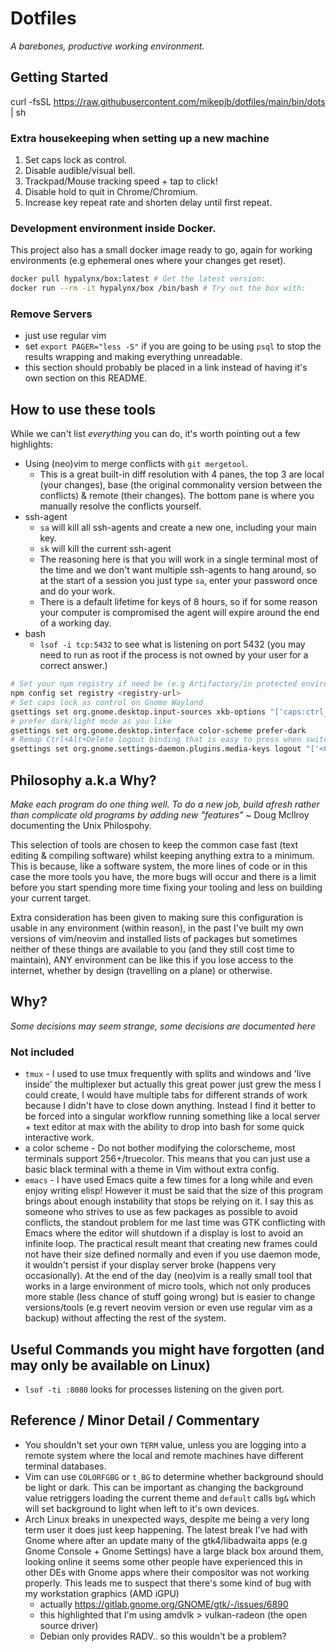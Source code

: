 # Dotfiles

_A barebones, productive working environment._

## Getting Started

curl -fsSL https://raw.githubusercontent.com/mikepjb/dotfiles/main/bin/dots | sh
   
### Extra housekeeping when setting up a new machine

1. Set caps lock as control.
2. Disable audible/visual bell.
3. Trackpad/Mouse tracking speed + tap to click!
4. Disable hold to quit in Chrome/Chromium.
5. Increase key repeat rate and shorten delay until first repeat.

### Development environment inside Docker.

This project also has a small docker image ready to go, again for working environments (e.g
ephemeral ones where your changes get reset).

```bash
docker pull hypalynx/box:latest # Get the latest version:
docker run --rm -it hypalynx/box /bin/bash # Try out the box with:
```

### Remove Servers

- just use regular vim
- set `export PAGER="less -S"` if you are going to be using `psql` to stop the results wrapping and
  making everything unreadable.
- this section should probably be placed in a link instead of having it's own section on this
  README.

## How to use these tools

While we can't list _everything_ you can do, it's worth pointing out a few highlights:

- Using (neo)vim to merge conflicts with `git mergetool`.
    - This is a great built-in diff resolution with 4 panes, the top 3 are local (your changes),
      base (the original commonality version between the conflicts) & remote (their changes). The
      bottom pane is where you manually resolve the conflicts yourself.
- ssh-agent
    - `sa` will kill all ssh-agents and create a new one, including your main key.
    - `sk` will kill the current ssh-agent
    - The reasoning here is that you will work in a single terminal most of the time and we don't
      want multiple ssh-agents to hang around, so at the start of a session you just type `sa`,
      enter your password once and do your work.
    - There is a default lifetime for keys of 8 hours, so if for some reason your computer is
      compromised the agent will expire around the end of a working day.
- bash
    - `lsof -i tcp:5432` to see what is listening on port 5432 (you may need to run as root if the
      process is not owned by your user for a correct answer.)

```bash
# Set your npm registry if need be (e.g Artifactory/in protected environment)
npm config set registry <registry-url>
# Set caps lock as control on Gnome Wayland
gsettings set org.gnome.desktop.input-sources xkb-options "['caps:ctrl_modifier']"
# prefer dark/light mode as you like
gsettings set org.gnome.desktop.interface color-scheme prefer-dark
# Remap Ctrl+Alt+Delete logout binding that is easy to press when switching spaces.
gsettings set org.gnome.settings-daemon.plugins.media-keys logout "['<Control><Alt><Shift>Delete']"
```

## Philosophy a.k.a Why?

_Make each program do one thing well. To do a new job, build afresh rather than complicate old
programs by adding new "features"_ ~ Doug McIlroy documenting the Unix Philospohy.

This selection of tools are chosen to keep the common case fast (text editing &
compiling software) whilst keeping anything extra to a minimum. This is
because, like a software system, the more lines of code or in this case the
more tools you have, the more bugs will occur and there is a limit before you
start spending more time fixing your tooling and less on building your current
target.

Extra consideration has been given to making sure this configuration is usable
in any environment (within reason), in the past I've built my own versions of
vim/neovim and installed lists of packages but sometimes neither of these
things are available to you (and they still cost time to maintain), ANY
environment can be like this if you lose access to the internet, whether by
design (travelling on a plane) or otherwise.

## Why?

_Some decisions may seem strange, some decisions are documented here_

### Not included

- `tmux` - I used to use tmux frequently with splits and windows and 'live
  inside' the multiplexer but actually this great power just grew the mess I
  could create, I would have multiple tabs for different strands of work
  because I didn't have to close down anything. Instead I find it better to be
  forced into a singular workflow running something like a local server + text
  editor at max with the ability to drop into bash for some quick interactive
  work.
- a color scheme - Do not bother modifying the colorscheme, most terminals
  support 256+/truecolor. This means that you can just use a basic black
  terminal with a theme in Vim without extra config.
- `emacs` - I have used Emacs quite a few times for a long while and even enjoy writing elisp!
  However it must be said that the size of this program brings about enough instability that stops
  be relying on it. I say this as someone who strives to use as few packages as possible to avoid
  conflicts, the standout problem for me last time was GTK conflicting with Emacs where the editor
  will shutdown if a display is lost to avoid an infinite loop. The practical result meant that
  creating new frames could not have their size defined normally and even if you use daemon mode,
  it wouldn't persist if your display server broke (happens very occasionally). At the end of the
  day (neo)vim is a really small tool that works in a large environment of micro tools, which not
  only produces more stable (less chance of stuff going wrong) but is easier to change
  versions/tools (e.g revert neovim version or even use regular vim as a backup) without affecting
  the rest of the system.

## Useful Commands you might have forgotten (and may only be available on Linux)

- `lsof -ti :8080` looks for processes listening on the given port.

## Reference / Minor Detail / Commentary

- You shouldn't set your own `TERM` value, unless you are logging into a remote
  system where the local and remote machines have different terminal databases.
- Vim can use `COLORFGBG` or `t_BG` to determine whether background should be
  light or dark. This can be important as changing the background value
  retriggers loading the current theme and `default` calls `bg&` which will set
  background to light when left to it's own devices.
- Arch Linux breaks in unexpected ways, despite me being a very long term user it does just keep
  happening. The latest break I've had with Gnome where after an update many of the gtk4/libadwaita
  apps (e.g Gnome Console + Gnome Settings) have a large black box around them, looking online it
  seems some other people have experienced this in other DEs with Gnome apps where their compositor
  was not working properly. This leads me to suspect that there's some kind of bug with my
  workstation graphics (AMD iGPU)
  - actually https://gitlab.gnome.org/GNOME/gtk/-/issues/6890 
  - this highlighted that I'm using amdvlk > vulkan-radeon (the open source driver)
  - Debian only provides RADV.. so this wouldn't be a problem?
